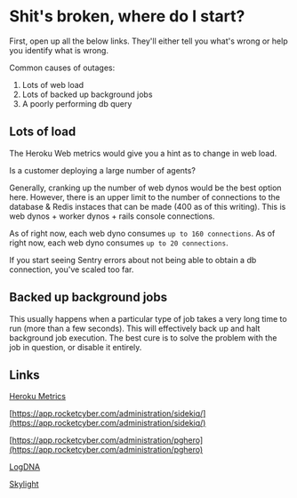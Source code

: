# Shit's broken, where do I start?
First, open up all the below links. They'll either tell you what's wrong or help you identify what is wrong.

Common causes of outages:

1. Lots of web load
2. Lots of backed up background jobs
3. A poorly performing db query


## Lots of load
The Heroku Web metrics would give you a hint as to change in web load. 

Is a customer deploying a large number of agents?

Generally, cranking up the number of web dynos would be the best option here. However, there is an upper limit to the number of connections to the database & Redis instaces that can be made (400 as of this writing). This is web dynos + worker dynos + rails console connections.

As of right now, each web dyno consumes `up to 160 connections`.
As of right now, each web dyno consumes `up to 20 connections`.

If you start seeing Sentry errors about not being able to obtain a db connection, you've scaled too far.

## Backed up background jobs

This usually happens when a particular type of job takes a very long time to run (more than a few seconds). This will effectively back up and halt background job execution. The best cure is to solve the problem with the job in question, or disable it entirely.

## Links
[Heroku Metrics](https://dashboard.heroku.com/apps/rocketcyber-production/metrics/web)

[https://app.rocketcyber.com/administration/sidekiq/](https://app.rocketcyber.com/administration/sidekiq/)

[https://app.rocketcyber.com/administration/pghero](https://app.rocketcyber.com/administration/pghero)

[LogDNA](https://app.logdna.com)

[Skylight](https://skylight.io/app)

